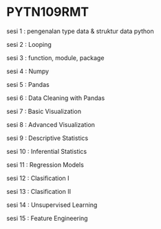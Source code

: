 # PYTN109RMT

sesi 1 : pengenalan type data & struktur data python

sesi 2 : Looping

sesi 3 : function, module, package

sesi 4 : Numpy

sesi 5 : Pandas

sesi 6 : Data Cleaning with Pandas

sesi 7 : Basic Visualization

sesi 8 : Advanced Visualization

sesi 9 : Descriptive Statistics

sesi 10 : Inferential Statistics

sesi 11 : Regression Models

sesi 12 : Clasification I

sesi 13 : Clasification II

sesi 14 : Unsupervised Learning

sesi 15 : Feature Engineering
